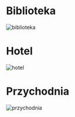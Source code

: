 # Biblioteka
![biblioteka](https://i.imgur.com/PEwPHut.png)

# Hotel
![hotel](https://i.imgur.com/XYOC2Lg.png)

# Przychodnia
![przychodnia](https://i.imgur.com/HxxYvjY.png)
